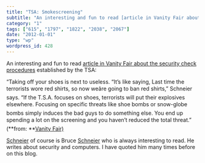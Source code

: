 ```yaml
---
title: "TSA: Smokescreening"
subtitle: "An interesting and fun to read [article in Vanity Fair about the security check procedures](http://w..."
category: "1"
tags: ["615", "1797", "1822", "2038", "2067"]
date: "2012-01-01"
type: "wp"
wordpress_id: 428
---
```

An interesting and fun to read [article in Vanity Fair about the security check procedures](http://www.vanityfair.com/culture/features/2011/12/tsa-insanity-201112) established by the TSA:

> 
“Taking off your shoes is next to useless. “It’s like saying, Last time the terrorists wore red shirts, so now weâre going to ban red shirts,” Schneier says. “If the T.S.A. focuses on shoes, terrorists will put their explosives elsewhere. Focusing on specific threats like shoe bombs or snow-globe bombs simply induces the bad guys to do something else. You end up spending a lot on the screening and you haven’t reduced the total threat.” (**from: **[Vanity Fair)](http://www.vanityfair.com/culture/features/2011/12/tsa-insanity-201112)

[Schneier](http://www.schneier.com/) of course is Bruce [Schneier](http://www.schneier.com/) who is always interesting to read. He writes about security and computers. I have quoted him many times before on this blog.